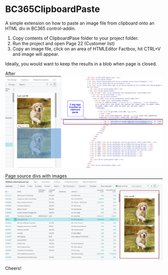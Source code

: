 # BC365ClipboardPaste
A simple extension on how to paste an image file from clipboard onto an HTML div in BC365 control-addin.



1. Copy contents of ClipboardPase folder to your project folder.
2. Run the project and open Page 22 (Customer list)
3. Copy an image file, click on an area of HTMLEditor Factbox, hit CTRL+V and image will appear.

Ideally, you would want to keep the results in a blob when page is closed.

After 
![](HTMLPasteFromClipboard/Action.png)

Page source divs with images
![](HTMLPasteFromClipboard/Source.png)

Cheers!
